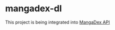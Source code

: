 # mangadex-dl

This project is being integrated into [MangaDex API](https://github.com/phoeenix05/mangadex-api)
